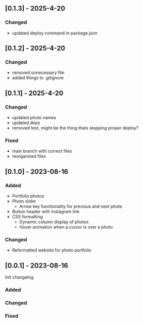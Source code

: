 ## [0.1.3] - 2025-4-20

### Changed
- updated deploy command in package.json

## [0.1.2] - 2025-4-20

### Changed
- removed unnecessary file
- added things to .gitignore

## [0.1.1] - 2025-4-20

### Changed
- updated photo names
- updated  deps
- removed test, might be the thing thats stopping proper deploy?

### Fixed

- main branch with correct files
- reorganized files


## [0.1.0] - 2023-08-16

### Added

- Portfolio photos
- Photo slider
  - Arrow key functionality for previous and next photo
- Button header with Instagram link
- CSS formatting
  - Dynamic column display of photos
  - Hover animation when a cursor is over a photo

### Changed

- Reformatted website for photo portfolio

## [0.0.1] - 2023-08-16

Init changelog

### Added

### Changed

### Fixed